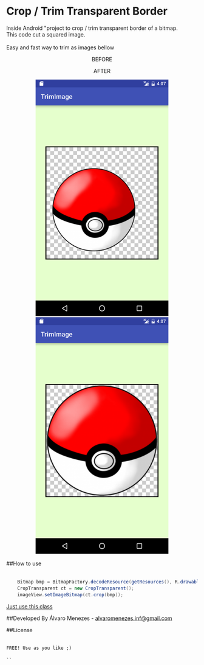 # Crop / Trim Transparent Border <br>

Inside Android "project to crop / trim transparent border of a bitmap.<br>
This code cut a squared image.<br><br>
Easy and fast way to trim as images bellow <br>


<p align="center">
	<p align="center">
		BEFORE
	</p>
	<p align="center">
		AFTER
	</p>
</p>

<p align="center">
  <img src="https://raw.githubusercontent.com/AlvaroMenezes/CropTrimTransparentImage/master/img/before.png" width="350"/>
  <img src="https://raw.githubusercontent.com/AlvaroMenezes/CropTrimTransparentImage/master/img/after.png" width="350"/>
</p>

##How to use

```java

	Bitmap bmp = BitmapFactory.decodeResource(getResources(), R.drawable.your_img);
	CropTransparent ct = new CropTransparent();
	imageView.setImageBitmap(ct.crop(bmp));

```
[Just use this class](/Project/app/src/main/java/alvaromenezes/com/trimimage/CropTransparent.java)



##Developed By
Álvaro Menezes - <alvaromenezes.inf@gmail.com>


##License
```

FREE! Use as you like ;)

``